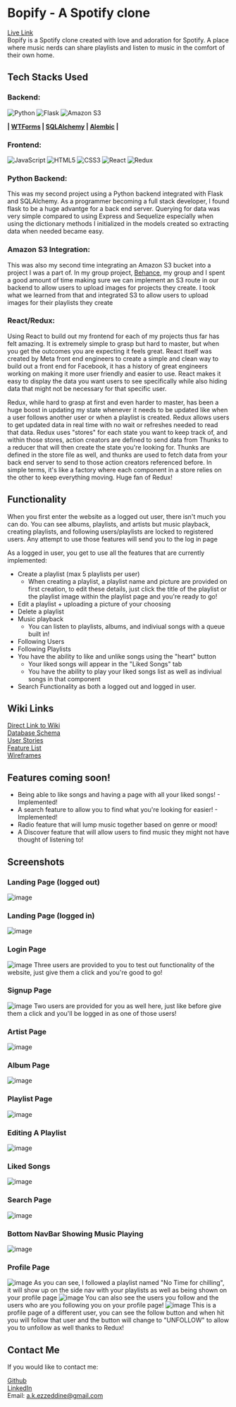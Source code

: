# Bopify - A Spotify clone

[Live Link](https://bopify-2022.onrender.com/)
<br />
Bopify is a Spotify clone created with love and adoration for Spotify. A place where music nerds can share playlists and listen to music in the comfort of their own home.

## Tech Stacks Used

### Backend:
![Python](https://img.shields.io/badge/python-3670A0?style=for-the-badge&logo=python&logoColor=ffdd54)
![Flask](https://img.shields.io/badge/flask-%23000.svg?style=for-the-badge&logo=flask&logoColor=white)
![Amazon S3](https://img.shields.io/static/v1?style=for-the-badge&message=Amazon+S3&color=569A31&logo=Amazon+S3&logoColor=FFFFFF&label=)

**| [WTForms](https://wtforms.readthedocs.io/en/3.0.x/) | [SQLAlchemy](https://www.sqlalchemy.org/) | [Alembic](https://alembic.sqlalchemy.org/en/latest/) |**

### Frontend:
![JavaScript](https://img.shields.io/badge/javascript-%23323330.svg?style=for-the-badge&logo=javascript&logoColor=%23F7DF1E)
![HTML5](https://img.shields.io/badge/html5-%23E34F26.svg?style=for-the-badge&logo=html5&logoColor=white)
![CSS3](https://img.shields.io/badge/css3-%231572B6.svg?style=for-the-badge&logo=css3&logoColor=white)
![React](https://img.shields.io/badge/react-%2320232a.svg?style=for-the-badge&logo=react&logoColor=%2361DAFB)
![Redux](https://img.shields.io/badge/redux-%23593d88.svg?style=for-the-badge&logo=redux&logoColor=white)

### Python Backend:
This was my second project using a Python backend integrated with Flask and SQLAlchemy. As a programmer becoming a full stack developer, I found flask to be a huge advantge for a back end server. Querying for data was very simple compared to using Express and Sequelize especially when using the dictionary methods I initialized in the models created so extracting data when needed became easy.

### Amazon S3 Integration:
This was also my second time integrating an Amazon S3 bucket into a project I was a part of. In my group project, [Behance](https://github.com/alkezz/Behance-GroupProject-2022), my group and I spent a good amount of time making sure we can implement an S3 route in our backend to allow users to upload images for projects they create. I took what we learned from that and integrated S3 to allow users to upload images for their playlists they create

### React/Redux:
Using React to build out my frontend for each of my projects thus far has felt amazing. It is extremely simple to grasp but hard to master, but when you get the outcomes you are expecting it feels great. React itself was created by Meta front end engineers to create a simple and clean way to build out a front end for Facebook, it has a history of great engineers working on making it more user friendly and easier to use. React makes it easy to display the data you want users to see specifically while also hiding data that might not be necessary for that specific user.

Redux, while hard to grasp at first and even harder to master, has been a huge boost in updating my state whenever it needs to be updated like when a user follows another user or when a playlist is created. Redux allows users to get updated data in real time with no wait or refreshes needed to read that data. Redux uses "stores" for each state you want to keep track of, and within those stores, action creators are defined to send data from Thunks to a reducer that will then create the state you're looking for. Thunks are defined in the store file as well, and thunks are used to fetch data from your back end server to send to those action creators referenced before. In simple terms, it's like a factory where each component in a store relies on the other to keep everything moving. Huge fan of Redux!

## Functionality
When you first enter the website as a logged out user, there isn't much you can do. You can see albums, playlists, and artists but music playback, creating playlists, and following users/playlists are locked to registered users. Any attempt to use those features will send you to the log in page

As a logged in user, you get to use all the features that are currently implemented:
* Create a playlist (max 5 playlists per user)
  * When creating a playlist, a playlist name and picture are provided on first creation, to edit these details, just click the title of the playlist or the playlist image within the playlist page and you're ready to go!
* Edit a playlist + uploading a picture of your choosing
* Delete a playlist
* Music playback
  * You can listen to playlists, albums, and indiviual songs with a queue built in!
* Following Users
* Following Playlists
* You have the ability to like and unlike songs using the "heart" button
  * Your liked songs will appear in the "Liked Songs" tab
  * You have the ability to play your liked songs list as well as indiviual songs in that component
* Search Functionality as both a logged out and logged in user.

## Wiki Links
[Direct Link to Wiki](https://github.com/alkezz/aA2022-Spotify-Clone/wiki)
<br/>
[Database Schema](https://github.com/alkezz/aA2022-Spotify-Clone/wiki/Database-Schema)
<br/>
[User Stories](https://github.com/alkezz/aA2022-Spotify-Clone/wiki/User-Stories)
<br/>
[Feature List](https://github.com/alkezz/aA2022-Spotify-Clone/wiki/Feature-List)
<br/>
[Wireframes](https://github.com/alkezz/aA2022-Spotify-Clone/wiki/Wire-Frames)

## Features coming soon!
* Being able to like songs and having a page with all your liked songs! - Implemented!
* A search feature to allow you to find what you're looking for easier! - Implemented!
* Radio feature that will lump music together based on genre or mood!
* A Discover feature that will allow users to find music they might not have thought of listening to!

## Screenshots
### Landing Page (logged out)
![image](https://user-images.githubusercontent.com/105993056/210889845-911b03a8-05d6-40e9-8885-69d49cb30f06.png)

### Landing Page (logged in)
![image](https://user-images.githubusercontent.com/105993056/210889917-12267714-7860-4765-bc80-a9e39264c4f6.png)

### Login Page
![image](https://user-images.githubusercontent.com/105993056/205544787-7839e34c-f41a-430d-a469-e09f62611b01.png)
Three users are provided to you to test out functionality of the website, just give them a click and you're good to go!

### Signup Page
![image](https://user-images.githubusercontent.com/105993056/205544931-4ab5e662-8b75-41db-9b91-f9898c4641af.png)
Two users are provided for you as well here, just like before give them a click and you'll be logged in as one of those users!

### Artist Page
![image](https://user-images.githubusercontent.com/105993056/210890006-6026ec9c-f850-49a6-acc2-15097a76e1f4.png)

### Album Page
![image](https://user-images.githubusercontent.com/105993056/210269572-eea48a14-3a3d-4e65-baa9-f3598910a3a8.png)

### Playlist Page
![image](https://user-images.githubusercontent.com/105993056/210269670-c71c5e7d-cac4-45e0-bd04-fdb50b6f8ca0.png)

### Editing A Playlist
![image](https://user-images.githubusercontent.com/105993056/205545238-633fded3-b23a-430c-80ed-b4077479dbdd.png)

### Liked Songs
![image](https://user-images.githubusercontent.com/105993056/210890161-1c514a1d-2cbd-442e-91ff-1f43d45bd738.png)

### Search Page
![image](https://user-images.githubusercontent.com/105993056/210890432-04ca73fa-3368-4540-8ec3-474003ea6c8f.png)

### Bottom NavBar Showing Music Playing
![image](https://user-images.githubusercontent.com/105993056/205545340-11003316-e21f-49cc-bfc9-c3d283a9bbcd.png)

### Profile Page
![image](https://user-images.githubusercontent.com/105993056/205545459-eef5eee0-8a07-4787-9944-c2a63ded4d75.png)
As you can see, I followed a playlist named "No Time for chilling", it will show up on the side nav with your playlists as well as being shown on your profile page
![image](https://user-images.githubusercontent.com/105993056/205545567-a802cf24-4869-4e1e-9617-f08cc248ae79.png)
You can also see the users you follow and the users who are you following you on your profile page!
![image](https://user-images.githubusercontent.com/105993056/205545643-cabf4912-9bab-4028-bada-aca0b35fe156.png)
This is a profile page of a different user, you can see the follow button and when hit you will follow that user and the button will change to "UNFOLLOW" to allow you to unfollow as well thanks to Redux!

## Contact Me
If you would like to contact me:

[Github](https://github.com/alkezz)
<br/>
[LinkedIn](https://www.linkedin.com/in/ali-ezzeddine-17b2b6248/)
<br/>
Email: a.k.ezzeddine@gmail.com

